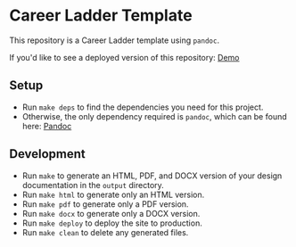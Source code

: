 # Career Ladder Template

This repository is a Career Ladder template using `pandoc`.

If you'd like to see a deployed version of this repository: [Demo](https://design-documentation-template.netlify.app/index.html)

## Setup

- Run `make deps` to find the dependencies you need for this project.
- Otherwise, the only dependency required is `pandoc`, which can be found here: [Pandoc](https://github.com/jgm/pandoc)

## Development

- Run `make` to generate an HTML, PDF, and DOCX version of your design documentation in the `output` directory.
- Run `make html` to generate only an HTML version.
- Run `make pdf` to generate only a PDF version.
- Run `make docx` to generate only a DOCX version.
- Run `make deploy` to deploy the site to production.
- Run `make clean` to delete any generated files.
